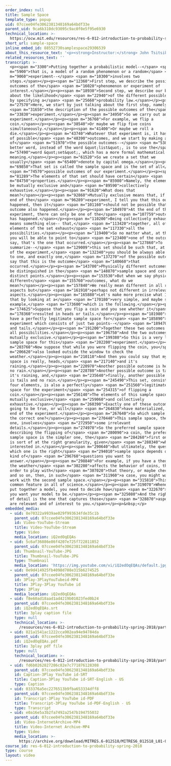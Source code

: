 ```yaml
---
order_index: null
title: Sample Space
template_type: popup
uid: 07ccee04fe3062381348169a64bdf33e
parent_uid: 9ca6b310dc93095c9ac0f0e5f95e6930
technical_location: >-
  https://ocw.mit.edu/resources/res-6-012-introduction-to-probability-spring-2018/part-i-the-fundamentals/sample-space
short_url: sample-space
inline_embed_id: 88552730samplespace29306539
about_this_resource_text: '<p><strong>Instructor:</strong> John Tsitsiklis</p>'
related_resources_text: ''
transcript: >-
  <p><span m="3300">Putting together a probabilistic model--</span> <span
  m="5900">that is, a model of a random phenomenon or a random</span> <span
  m="9060">experiment--</span> <span m="10300">involves two
  steps.</span></p><p><span m="12360">First step, we describe the possible
  outcomes of the</span> <span m="16020">phenomenon or experiment of
  interest.</span></p><p><span m="18930">Second step, we describe our beliefs
  about the likelihood</span> <span m="22940">of the different possible outcomes
  by specifying a</span> <span m="25660">probability law.</span></p><p><span
  m="27570">Here, we start by just talking about the first step, namely,</span>
  <span m="31650">the description of the possible outcomes of the</span> <span
  m="33830">experiment.</span></p><p><span m="34950">So we carry out an
  experiment.</span></p><p><span m="36760">For example, we flip a
  coin.</span></p><p><span m="38540">Or maybe we flip five coins
  simultaneously.</span></p><p><span m="41400">Or maybe we roll a
  die.</span></p><p><span m="43740">Whatever that experiment is, it has a number
  of possible</span> <span m="48390">outcomes, and we start by making a list
  of</span> <span m="51970">the possible outcomes--</span> <span m="53830">or, a
  better word, instead of the word &quot;list&quot;, is to use the</span> <span
  m="57490">word &quot;set&quot;, which has a more formal mathematical
  meaning.</span></p><p><span m="61520">So we create a set that we
  usually</span> <span m="65400">denote by capital omega.</span></p><p><span
  m="69850">That set is called the sample space and is the set of all</span>
  <span m="74570">possible outcomes of our experiment.</span></p><p><span
  m="81289">The elements of that set should have certain</span> <span
  m="84750">properties.</span></p><p><span m="85980">Namely, the elements should
  be mutually exclusive and</span> <span m="89590">collectively
  exhaustive.</span></p><p><span m="91620">What does that
  mean?</span></p><p><span m="92860">Mutually exclusive means that, if at the
  end of the</span> <span m="96289">experiment, I tell you that this outcome
  happened, then it</span> <span m="101160">should not be possible that this
  outcome also happened.</span></p><p><span m="104970">At the end of the
  experiment, there can only be one of the</span> <span m="107759">outcomes that
  has happened.</span></p><p><span m="110200">Being collectively exhaustive
  means something else-- that,</span> <span m="113420">together, all of these
  elements of the set exhaust</span> <span m="117330">all the
  possibilities.</span></p><p><span m="119400">So no matter what, at the end,
  you will be able to point to</span> <span m="123400">one of the outcomes and
  say, that's the one that occurred.</span></p><p><span m="127860">To
  summarize--</span> <span m="129009">this set should be such that, at the end
  of the experiment,</span> <span m="132340">you should be always able to point
  to one, and exactly one,</span> <span m="137270">of the possible outcomes and
  say that this is the outcome</span> <span m="140660">that
  occurred.</span></p><p><span m="143700">Physically different outcomes should
  be distinguished in the</span> <span m="148870">sample space and correspond to
  distinct points.</span></p><p><span m="153530">But when we say physically
  different</span> <span m="155760">outcomes, what do we
  mean?</span></p><p><span m="157840">We really mean different in all relevant
  aspects but</span> <span m="161910">perhaps not different in irrelevant
  aspects.</span></p><p><span m="165880">Let's make more precise what I mean by
  that by looking at a</span> <span m="170180">very simple, and maybe silly,
  example,</span> <span m="173600">which is the following.</span></p><p><span
  m="174625">Suppose that you flip a coin and you see whether it</span> <span
  m="178360">resulted in heads or tails.</span></p><p><span m="181980">So you
  have a perfectly legitimate sample space for</span> <span m="185890">this
  experiment which consists of just two points--</span> <span m="189470">heads
  and tails.</span></p><p><span m="191200">Together these two outcomes exhaust
  all possibilities.</span></p><p><span m="196750">And the two outcomes are
  mutually exclusive.</span></p><p><span m="199380">So this is a very legitimate
  sample space for this</span> <span m="202200">experiment.</span></p><p><span
  m="203760">Now suppose that while you were flipping the coin, you</span> <span
  m="206620">also looked outside the window to check the
  weather.</span></p><p><span m="210110">And then you could say that my sample
  space is really, heads,</span> <span m="217140">and it's
  raining.</span></p><p><span m="220970">Another possible outcome is heads and
  no rain.</span></p><p><span m="228780">Another possible outcome is tails, and
  it's raining, and,</span> <span m="235640">finally, another possible outcome
  is tails and no rain.</span></p><p><span m="245490">This set, consisting of
  four elements, is also a perfectly</span> <span m="251560">legitimate sample
  space for the experiment</span> <span m="254315">of flipping a
  coin.</span></p><p><span m="256140">The elements of this sample space are
  mutually exclusive</span> <span m="259060">and collectively
  exhaustive.</span></p><p><span m="260390">Exactly one of these outcomes is
  going to be true, or will</span> <span m="264830">have materialized, at the
  end of the experiment.</span></p><p><span m="267640">So which sample space is
  the correct one?</span></p><p><span m="270440">This sample space, the second
  one, involves</span> <span m="272950">some irrelevant
  details.</span></p><p><span m="274970">So the preferred sample space for
  describing the flipping of</span> <span m="280090">a coin, the preferred
  sample space is the simpler one, the</span> <span m="284260">first one, which
  is sort of at the right granularity, given</span> <span m="288340">what we're
  interested in.</span></p><p><span m="290640">But ultimately, the question of
  which one is the right</span> <span m="294010">sample space depends on what
  kind of</span> <span m="296760">questions you want to
  answer.</span></p><p><span m="298840">For example, if you have a theory that
  the weather</span> <span m="302280">affects the behavior of coins, then, in
  order to play with</span> <span m="307020">that theory, or maybe check it out,
  and so on, then, in such</span> <span m="311960">a case, you might want to
  work with the second sample space.</span></p><p><span m="315810">This is a
  common feature in all of science.</span></p><p><span m="319070">Whenever you
  put together a model, you need to decide how</span> <span m="322670">detailed
  you want your model to be.</span></p><p><span m="325080">And the right level
  of detail is the one that captures those</span> <span m="328870">aspects that
  are relevant and of interest to you.</span></p><p>&nbsp;</p>
embedded_media:
  - uid: 8e70322a9939ae029f993634fde35c1b
    parent_uid: 07ccee04fe3062381348169a64bdf33e
    id: Video-YouTube-Stream
    title: Video-YouTube-Stream
    type: Video
    media_location: iQ2edOqEQAs
  - uid: 5c6af36886e86f4207e725f722811852
    parent_uid: 07ccee04fe3062381348169a64bdf33e
    id: Thumbnail-YouTube-JPG
    title: Thumbnail-YouTube-JPG
    type: Thumbnail
    media_location: 'https://img.youtube.com/vi/iQ2edOqEQAs/default.jpg'
  - uid: 0e9d414925fb4098d708e315b6274525
    parent_uid: 07ccee04fe3062381348169a64bdf33e
    id: 3Play-3PlayYouTubeid-MP4
    title: 3Play-3Play YouTube id
    type: 3Play
    media_location: iQ2edOqEQAs
  - uid: f8e60ad18aad1ad4219b01023fed0b24
    parent_uid: 07ccee04fe3062381348169a64bdf33e
    id: iQ2edOqEQAs.srt
    title: 3play caption file
    type: null
    technical_location: >-
      /resources/res-6-012-introduction-to-probability-spring-2018/part-i-the-fundamentals/sample-space/iQ2edOqEQAs.srt
  - uid: 821a1541ac1222cca902ea94e94784da
    parent_uid: 07ccee04fe3062381348169a64bdf33e
    id: iQ2edOqEQAs.pdf
    title: 3play pdf file
    type: null
    technical_location: >-
      /resources/res-6-012-introduction-to-probability-spring-2018/part-i-the-fundamentals/sample-space/iQ2edOqEQAs.pdf
  - uid: fd6b0262827286c82e7c771876128308
    parent_uid: 07ccee04fe3062381348169a64bdf33e
    id: Caption-3Play YouTube id-SRT
    title: Caption-3Play YouTube id-SRT-English - US
    type: Caption
  - uid: 033376a5ec2276513b9fba653334dff8
    parent_uid: 07ccee04fe3062381348169a64bdf33e
    id: Transcript-3Play YouTube id-PDF
    title: Transcript-3Play YouTube id-PDF-English - US
    type: Transcript
  - uid: e0a16e5a3b2fa7492a2547b194755032
    parent_uid: 07ccee04fe3062381348169a64bdf33e
    id: Video-InternetArchive-MP4
    title: Video-Internet Archive-MP4
    type: Video
    media_location: >-
      https://archive.org/download/MITRES.6-012S18/MITRES6_012S18_L01-02_300k.mp4
course_id: res-6-012-introduction-to-probability-spring-2018
type: course
layout: video
---
```

